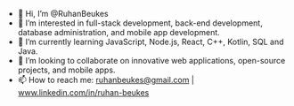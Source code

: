 - 👋 Hi, I’m @RuhanBeukes  
- 👀 I’m interested in full-stack development, back-end development, database administration, and mobile app development.  
- 🌱 I’m currently learning JavaScript, Node.js, React, C++, Kotlin, SQL and Java.  
- 💞️ I’m looking to collaborate on innovative web applications, open-source projects, and mobile apps.  
- 📫 How to reach me: ruhanbeukes@gmail.com | www.linkedin.com/in/ruhan-beukes

<!---
RuhanBeukes/RuhanBeukes is a ✨ special ✨ repository because its `README.md` (this file) appears on your GitHub profile.
You can click the Preview link to take a look at your changes.
--->
